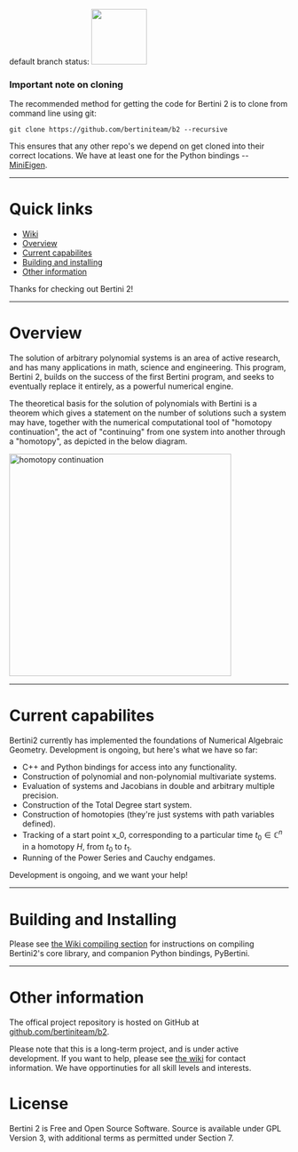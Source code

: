 default branch status: <img src="http://bertini2.org/status.png" width="100">

### Important note on cloning

The recommended method for getting the code for Bertini 2 is to clone from command line using git:

`git clone https://github.com/bertiniteam/b2 --recursive`

This ensures that any other repo's we depend on get cloned into their correct locations.  We have at least one for the Python bindings -- [MiniEigen](https://github.com/eudoxos/minieigen).

---

# Quick links

- [Wiki](https://github.com/bertiniteam/b2/wiki)
- [Overview](#Overview)
- [Current capabilites](#Current-capabilites)
- [Building and installing](#Building-and-installing)
- [Other information](#Other-information)

Thanks for checking out Bertini 2!

---

# Overview

The solution of arbitrary polynomial systems is an area of active research, and has many applications in math, science and engineering.  This program, Bertini 2, builds on the success of the first Bertini program, and seeks to eventually replace it entirely, as a powerful numerical engine.

The theoretical basis for the solution of polynomials with Bertini is a theorem which gives a statement on the number of solutions such a system may have, together with the numerical computational tool of "homotopy continuation", the act of "continuing" from one system into another through a "homotopy", as depicted in the below diagram.

<img src="https://github.com/bertiniteam/b2/blob/develop/doc_resources/images/homotopycontinuation_generic.png" alt="homotopy continuation"
	title="homotopy continuation" width="400"/>

---

# Current capabilites

Bertini2 currently has implemented the foundations of Numerical Algebraic Geometry.  Development is ongoing, but here's what we have so far:

- C++ and Python bindings for access into any functionality.
- Construction of polynomial and non-polynomial multivariate systems.
- Evaluation of systems and Jacobians in double and arbitrary multiple precision.
- Construction of the Total Degree start system.
- Construction of homotopies (they're just systems with path variables defined).
- Tracking of a start point x_0, corresponding to a particular time $t_0 \in \mathbb{C}^n$ in a homotopy $H$, from $t_0$ to $t_1$.
- Running of the Power Series and Cauchy endgames.

Development is ongoing, and we want your help!

---

# Building and Installing

Please see [the Wiki compiling section](https://github.com/bertiniteam/b2/wiki/Compilation-Guide) for instructions on compiling Bertini2's core library, and companion Python bindings, PyBertini.

---

# Other information

The offical project repository is hosted on GitHub at [github.com/bertiniteam/b2](https://github.com/bertiniteam/b2).

Please note that this is a long-term project, and is under active development.  If you want to help, please see [the wiki](https://github.com/bertiniteam/b2/wiki) for contact information.  We have opportinuties for all skill levels and interests.

# License

Bertini 2 is Free and Open Source Software.  Source is available under GPL Version 3, with additional terms as permitted under Section 7.
